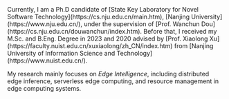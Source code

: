 <div class="intro-justified-text">Currently, I am a Ph.D candidate of [State Key Laboratory for Novel Software Technology](https://cs.nju.edu.cn/main.htm), [Nanjing University](https://www.nju.edu.cn/), under the supervision of [Prof. Wanchun Dou](https://cs.nju.edu.cn/douwanchun/index.htm). Before that, I received my M.Sc. and B.Eng. Degree in 2023 and 2020 advised by [Prof. Xiaolong Xu](https://faculty.nuist.edu.cn/xuxiaolong/zh_CN/index.htm) from [Nanjing University of Information Science and Technology](https://www.nuist.edu.cn/).

My research mainly focuses on *Edge Intelligence*, including distributed edge inference, serverless edge computing, and resource management in edge computing systems.
</div>